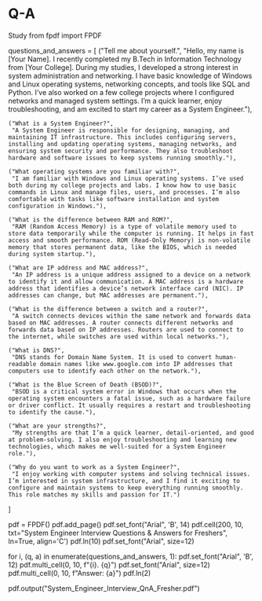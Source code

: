 # Q-A
Study
from fpdf import FPDF

questions_and_answers = [
    ("Tell me about yourself.",
     "Hello, my name is [Your Name]. I recently completed my B.Tech in Information Technology from [Your College]. During my studies, I developed a strong interest in system administration and networking. I have basic knowledge of Windows and Linux operating systems, networking concepts, and tools like SQL and Python. I’ve also worked on a few college projects where I configured networks and managed system settings. I’m a quick learner, enjoy troubleshooting, and am excited to start my career as a System Engineer."),
    
    ("What is a System Engineer?",
     "A System Engineer is responsible for designing, managing, and maintaining IT infrastructure. This includes configuring servers, installing and updating operating systems, managing networks, and ensuring system security and performance. They also troubleshoot hardware and software issues to keep systems running smoothly."),
    
    ("What operating systems are you familiar with?",
     "I am familiar with Windows and Linux operating systems. I’ve used both during my college projects and labs. I know how to use basic commands in Linux and manage files, users, and processes. I’m also comfortable with tasks like software installation and system configuration in Windows."),
    
    ("What is the difference between RAM and ROM?",
     "RAM (Random Access Memory) is a type of volatile memory used to store data temporarily while the computer is running. It helps in fast access and smooth performance. ROM (Read-Only Memory) is non-volatile memory that stores permanent data, like the BIOS, which is needed during system startup."),
    
    ("What are IP address and MAC address?",
     "An IP address is a unique address assigned to a device on a network to identify it and allow communication. A MAC address is a hardware address that identifies a device’s network interface card (NIC). IP addresses can change, but MAC addresses are permanent."),
    
    ("What is the difference between a switch and a router?",
     "A switch connects devices within the same network and forwards data based on MAC addresses. A router connects different networks and forwards data based on IP addresses. Routers are used to connect to the internet, while switches are used within local networks."),
    
    ("What is DNS?",
     "DNS stands for Domain Name System. It is used to convert human-readable domain names like www.google.com into IP addresses that computers use to identify each other on the network."),
    
    ("What is the Blue Screen of Death (BSOD)?",
     "BSOD is a critical system error in Windows that occurs when the operating system encounters a fatal issue, such as a hardware failure or driver conflict. It usually requires a restart and troubleshooting to identify the cause."),
    
    ("What are your strengths?",
     "My strengths are that I’m a quick learner, detail-oriented, and good at problem-solving. I also enjoy troubleshooting and learning new technologies, which makes me well-suited for a System Engineer role."),
    
    ("Why do you want to work as a System Engineer?",
     "I enjoy working with computer systems and solving technical issues. I’m interested in system infrastructure, and I find it exciting to configure and maintain systems to keep everything running smoothly. This role matches my skills and passion for IT.")
]

pdf = FPDF()
pdf.add_page()
pdf.set_font("Arial", 'B', 14)
pdf.cell(200, 10, txt="System Engineer Interview Questions & Answers for Freshers", ln=True, align='C')
pdf.ln(10)
pdf.set_font("Arial", size=12)

for i, (q, a) in enumerate(questions_and_answers, 1):
    pdf.set_font("Arial", 'B', 12)
    pdf.multi_cell(0, 10, f"{i}. {q}")
    pdf.set_font("Arial", size=12)
    pdf.multi_cell(0, 10, f"Answer: {a}")
    pdf.ln(2)

pdf.output("System_Engineer_Interview_QnA_Fresher.pdf")
